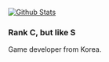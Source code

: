 [![Github Stats](https://github-readme-stats.vercel.app/api?username=gnqo7598&count_private=true&include_all_commits=true&show_icons=true&theme=dark)](https://github.com/gnqo7598)
### Rank C, but like S
Game developer from Korea.
